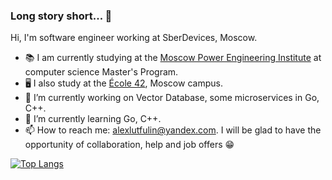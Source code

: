 ### Long story short... 👋

<!--
**AlexanderSmetannikov/AlexanderSmetannikov** is a ✨ _special_ ✨ repository because its `README.md` (this file) appears on your GitHub profile.
Here are some ideas to get you started:

- 🔭 I’m currently working on ...
- 🌱 I’m currently learning ...
- 👯 I’m looking to collaborate on ...
- 🤔 I’m looking for help with ...
- 💬 Ask me about ...
- 📫 How to reach me: ...
- 😄 Pronouns: ...
- ⚡ Fun fact: ...
-->
Hi, I'm software engineer working at SberDevices, Moscow.

- 📚 I am currently studying at the [Moscow Power Engineering Institute](https://mpei.ru/lang/en/Pages/default.aspx) at computer science Master's Program.
- 🖥️ I also study at the [École 42](https://21-school.ru/), Moscow campus.
- 🔭 I’m currently working on Vector Database, some microservices in Go, C++.
- 🌱 I’m currently learning Go, C++.
- 📫 How to reach me: alexlutfulin@yandex.com. I will be glad to have the opportunity of collaboration, help and job offers 😁


[![Top Langs](https://github-readme-stats.vercel.app/api/top-langs/?username=AlexanderSmetannikov&layout=compact)](https://github.com/AlexanderSmettanikov/github-readme-stats)

